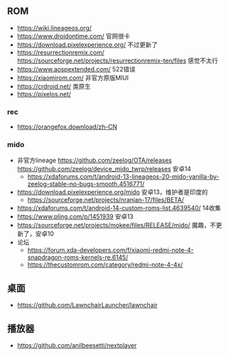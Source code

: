 ## ROM

* https://wiki.lineageos.org/
* https://www.droidontime.com/ 官网很卡
* https://download.pixelexperience.org/ 不过更新了
* https://resurrectionremix.com/ https://sourceforge.net/projects/resurrectionremix-ten/files 感觉不太行
* https://www.aospextended.com/ 522错误
* https://xiaomirom.com/ 非官方原版MIUI
* https://crdroid.net/ 类原生
* https://pixelos.net/

### rec

* https://orangefox.download/zh-CN

### mido

* 非官方lineage https://github.com/zeelog/OTA/releases https://github.com/zeelog/device_mido_twrp/releases 安卓14
  * https://xdaforums.com/t/android-13-lineageos-20-mido-vanilla-by-zeelog-stable-no-bugs-smooth.4516771/
* https://download.pixelexperience.org/mido 安卓13，维护者是印度的
  * https://sourceforge.net/projects/nranjan-17/files/BETA/
* https://xdaforums.com/t/android-14-custom-roms-list.4639540/ 14收集
* https://www.pling.com/p/1451939 安卓13
* https://sourceforge.net/projects/mokee/files/RELEASE/mido/ 魔趣，不更新了，安卓10
* 论坛
  * https://forum.xda-developers.com/f/xiaomi-redmi-note-4-snapdragon-roms-kernels-re.6145/
  * https://thecustomrom.com/category/redmi-note-4-4x/

## 桌面

* https://github.com/LawnchairLauncher/lawnchair

## 播放器

* https://github.com/anilbeesetti/nextplayer
